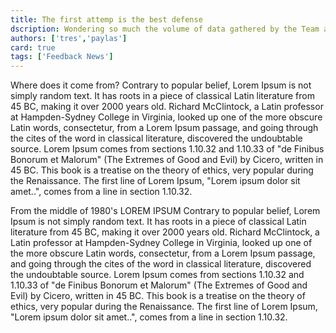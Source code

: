 ```yaml
---
title: The first attemp is the best defense
dscription: Wondering so much the volume of data gathered by the Team as a huge ball blowing up to your face
authors: ['tres','paylas']
card: true
tags: ['Feedback News']
---
```



Where does it come from?
Contrary to popular belief, Lorem Ipsum is not simply random text. It has roots in a piece of classical Latin literature from 45 BC, 
making it over 2000 years old. Richard McClintock, 
a Latin professor at Hampden-Sydney College in Virginia, looked up one of the more obscure Latin words, consectetur, 
from a Lorem Ipsum passage, and going through the cites of the word in classical literature, discovered the undoubtable source. 
Lorem Ipsum comes from sections 1.10.32 and 1.10.33 of "de Finibus Bonorum et Malorum" (The Extremes of Good and Evil) by Cicero, 
written in 45 BC. This book is a treatise on the theory of ethics, very popular during the Renaissance. 
The first line of Lorem Ipsum, "Lorem ipsum dolor sit amet..", comes from a line in section 1.10.32.


From the middle of 1980's LOREM IPSUM
Contrary to popular belief, Lorem Ipsum is not simply random text. It has roots in a piece of classical Latin literature from 45 BC, 
making it over 2000 years old. Richard McClintock, 
a Latin professor at Hampden-Sydney College in Virginia, looked up one of the more obscure Latin words, consectetur, 
from a Lorem Ipsum passage, and going through the cites of the word in classical literature, discovered the undoubtable source. 
Lorem Ipsum comes from sections 1.10.32 and 1.10.33 of "de Finibus Bonorum et Malorum" (The Extremes of Good and Evil) by Cicero, 
written in 45 BC. This book is a treatise on the theory of ethics, very popular during the Renaissance. 
The first line of Lorem Ipsum, "Lorem ipsum dolor sit amet..", comes from a line in section 1.10.32.




